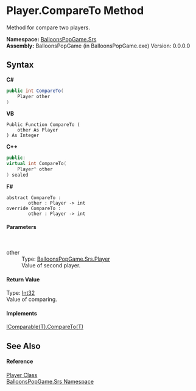# Player.CompareTo Method 
 

Method for compare two players.

**Namespace:**&nbsp;<a href="91663172-1e3f-dfb1-4d28-1fd208d50726">BalloonsPopGame.Srs</a><br />**Assembly:**&nbsp;BalloonsPopGame (in BalloonsPopGame.exe) Version: 0.0.0.0

## Syntax

**C#**<br />
``` C#
public int CompareTo(
	Player other
)
```

**VB**<br />
``` VB
Public Function CompareTo ( 
	other As Player
) As Integer
```

**C++**<br />
``` C++
public:
virtual int CompareTo(
	Player^ other
) sealed
```

**F#**<br />
``` F#
abstract CompareTo : 
        other : Player -> int 
override CompareTo : 
        other : Player -> int 
```


#### Parameters
&nbsp;<dl><dt>other</dt><dd>Type: <a href="a28fb4ed-16fe-c791-b9f5-7b11f11b6dbd">BalloonsPopGame.Srs.Player</a><br />Value of second player.</dd></dl>

#### Return Value
Type: <a href="http://msdn2.microsoft.com/en-us/library/td2s409d" target="_blank">Int32</a><br />Value of comparing.

#### Implements
<a href="http://msdn2.microsoft.com/en-us/library/43hc6wht" target="_blank">IComparable(T).CompareTo(T)</a><br />

## See Also


#### Reference
<a href="a28fb4ed-16fe-c791-b9f5-7b11f11b6dbd">Player Class</a><br /><a href="91663172-1e3f-dfb1-4d28-1fd208d50726">BalloonsPopGame.Srs Namespace</a><br />